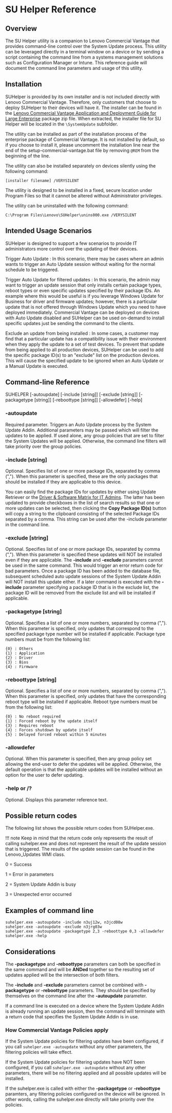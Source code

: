 # SU Helper Reference

## Overview

The SU Helper utility is a companion to Lenovo Commercial Vantage that provides command-line control over the System Update process. This utility can be leveraged directly in a terminal window on a device or by sending a script containing the command line from a systems management solutions such as Configuration Manager or Intune. This reference guide will document the command line parameters and usage of this utility.

## Installation

SUHelper is provided by its own installer and is not included directly with Lenovo Commercial Vantage. Therefore, only customers that choose to deploy SUHelper to their devices will have it. The installer can be found in the [Lenovo Commercial Vantage Application and Deployment Guide for Large Enterprise](https://support.lenovo.com/us/en/solutions/hf003321) package zip file. When extracted, the installer file for SU Helper will be located in the ```\SystemUpdate``` subfolder.

The utility can be installed as part of the installation process of the enterprise package of Commercial Vantage. It is not installed by default, so if you choose to install it, please uncomment the installation line near the end of the setup-commercial-vantage.bat file by removing ```@REM``` from the beginning of the line.

The utility can also be installed separately on devices silently using the following command:

```[installer filename] /VERYSILENT```

The utility is designed to be installed in a fixed, secure location under Program Files so that it cannot be altered without Administrator privileges.

The utility can be uninstalled with the following command:

```C:\Program Files\Lenovo\SUHelper\unins000.exe /VERYSILENT```

## Intended Usage Scenarios

SUHelper is designed to support a few scenarios to provide IT administrators more control over the updating of their devices.

Trigger Auto Update
:  In this scenario, there may be cases where an admin wants to trigger an Auto Update session without waiting for the normal schedule to be triggered.

Trigger Auto Update for filtered updates
:  In this scenario, the admin may want to trigger an update session that only installs certain package types, reboot types or even specific updates specified by their package IDs.
    An example where this would be useful is if you leverage Windows Update for Business for driver and firmware updates; however, there is a particular update that is not offered through Windows Update which you need to have deployed immediately. Commercial Vantage can be deployed on devices with Auto Update disabled and SUHelper can be used on-demand to install specific updates just be sending the command to the clients.

Exclude an update from being installed
:  In some cases, a customer may find that a particular update has a compatibility issue with their environment when they apply the update to a set of test devices. To prevent that update from being applied to all production devices, SUHelper can be used to add the specific package ID(s) to an "exclude" list on the production devices. This will cause the specified update to be ignored when an Auto Update or a Manual Update is executed.

## Command-line Reference

SUHELPER [-autoupdate] [-include [string]] [-exclude [string]] [-packagetype [string]] [-reboottype [string]] [-allowdefer] [-help]

### -autoupdate

Required parameter. Triggers an Auto Update process by the System Update Addin. Additional parameters may be passed which will filter the updates to be applied. If used alone, any group policies that are set to filter the System Updates will be applied. Otherwise, the command line filters will take priority over the group policies.

### -include [string]

Optional. Specifies list of one or more package IDs, separated by comma (","). When this parameter is specified, these are the only packages that should be installed if they are applicable to this device.

You can easily find the package IDs for updates by either using Update Retriever or the [Driver & Software Matrix for IT Admins](https://download.lenovo.com/cdrt/tools/drivermatrix/dm_2.html). The latter has been updated to provide checkboxes in the list of search results so that one or more updates can be selected, then clicking the **Copy Package ID(s)** button will copy a string to the clipboard consisting of the selected Package IDs separated by a comma. This string can be used after the -include parameter in the command line.

### -exclude [string]

Optional. Specifies list of one or more package IDs, separated by comma (","). When this parameter is specified these updates will NOT be installed even if they are applicable. The **-include** and **-exclude** parameters cannot be used in the same command. This would trigger an error return code for bad parameters. Once a package ID has been added to the database file, subsequent scheduled auto update sessions of the System Update Addin will NOT install this update either. If a later command is executed with the **-include** parameter specifying a package ID that is in the exclude list, the package ID will be removed from the exclude list and will be installed if applicable.

### -packagetype [string]

Optional. Specifies a list of one or more numbers, separated by comma (","). When this parameter is specified, only updates that correspond to the specified package type number will be installed if applicable. Package type numbers must be from the following list:

    {0} : Others
    {1} : Application
    {2} : Driver
    {3} : Bios
    {4} : Firmware

### -reboottype [string]

Optional. Specifies a list of one or more numbers, separated by comma (","). When this parameter is specified, only updates that have the corresponding reboot type will be installed if applicable. Reboot type numbers must be from the following list:

    {0} : No reboot required
    {1} : Forced reboot by the update itself
    {3} : Requires reboot
    {4} : Forces shutdown by update itself
    {5} : Delayed forced reboot within 5 minutes

### -allowdefer

Optional. When this parameter is specified, then any group policy set allowing the end-user to defer the updates will be applied. Otherwise, the default operation is that the applicable updates will be installed without an option for the user to defer updating.

### -help or /?

Optional.  Displays this parameter reference text.

## Possible return codes

The following list shows the possible return codes from SUHelper.exe.

!!! note
    Keep in mind that the return code only represents the result of calling suhelper.exe and does not represent the result of the update session that is triggered. The results of the update session can be found in the Lenovo_Updates WMI class.

0 = Success

1 = Error in parameters

2 = System Update Addin is busy

3 = Unexpected error occurred

## Examples of command line

    suhelper.exe -autoupdate -include n3uj12w, n3jcd08w
    suhelper.exe -autoupdate -exclude n3jrg03w
    suhelper.exe -autoupdate -packagetype 2,3 -reboottype 0,3 -allowdefer
    suhelper.exe -help

## Considerations

The **-packagetype** and **-reboottype** parameters can both be specified in the same command and will be **ANDed** together so the resulting set of updates applied will be the intersection of both filters.

The **-include** and **-exclude** parameters cannot be combined with **-packagetype** or **-reboottype** parameters. They should be specified by themselves on the command line after the **-autoupdate** parameter.

If a command line is executed on a device where the System Update Addin is already running an update session, then the command will terminate with a return code that specifies the System Update Addin is in use.

### How Commercial Vantage Policies apply

If the System Update policies for filtering updates have been configured, if you call `suhelper.exe -autoupdate` without any other parameters, the filtering policies will take effect.

If the System Update policies for filtering updates have NOT been configured, if you call `suhelper.exe -autoupdate` without any other parameters, there will be no filtering applied and all possible updates will be installed.

If the suhelper.exe is called with either the **-packagetype** or **-reboottype** paramters, any filtering policies configured on the device will be ignored. In other words, calling the suhelper.exe directly will take priority over the policies.
